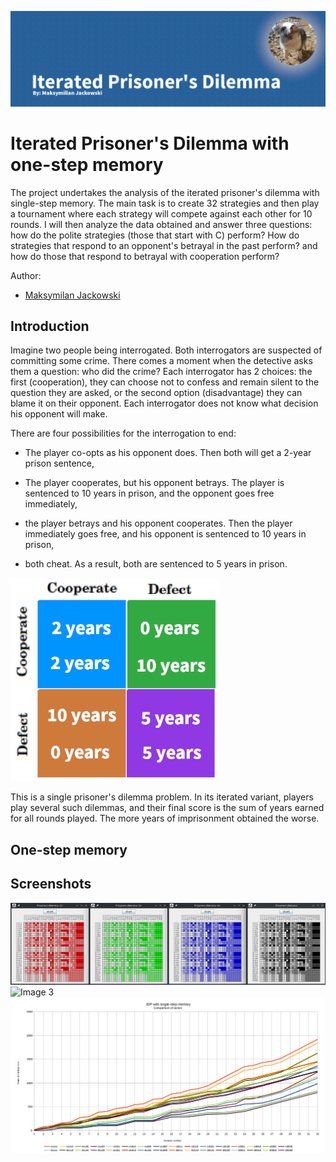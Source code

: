 
![Image Banner](baner.gif)
# Iterated Prisoner's Dilemma with one-step memory

The project undertakes the analysis of the iterated prisoner's dilemma with single-step memory. The main task is to create 32 strategies and then play a tournament where each strategy will compete against each other for 10 rounds. I will then analyze the data obtained and answer three questions: how do the polite strategies (those that start with C) perform? How do strategies that respond to an opponent's betrayal in the past perform? and how do those that respond to betrayal with cooperation perform?

Author:
- [Maksymilan Jackowski](https://github.com/makjac)

## Introduction

Imagine two people being interrogated. Both interrogators are suspected of committing some crime. There comes a moment when the detective asks them a question: who did the crime? Each interrogator has 2 choices: the first (cooperation), they can choose not to confess and remain silent to the question they are asked, or the second option (disadvantage) they can blame it on their opponent. Each interrogator does not know what decision his opponent will make.

There are four possibilities for the interrogation to end:

- The player co-opts as his opponent does. Then both will get a 2-year prison sentence,

- The player cooperates, but his opponent betrays. The player is sentenced to 10 years in prison, and the opponent goes free immediately,

- the player betrays and his opponent cooperates. Then the player immediately goes free, and his opponent is sentenced to 10 years in prison,

- both cheat. As a result, both are sentenced to 5 years in prison.

![Image 1](img1.png)

This is a single prisoner's dilemma problem. In its iterated variant, players play several such dilemmas, and their final score is the sum of years earned for all rounds played. The more years of imprisonment obtained the worse.




## One-step memory
## Screenshots
![Image 2](HitMapColors.png)
![Image 3](generationfrom0to100.gif)
![Image 4](IPD.svg)